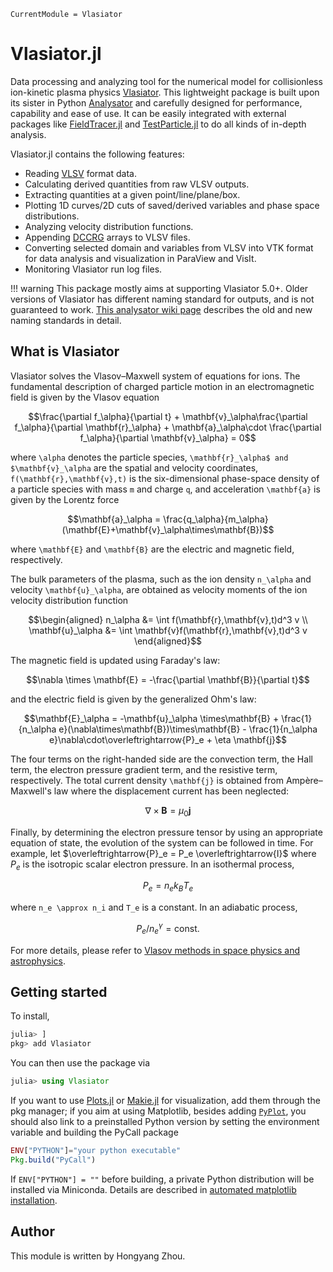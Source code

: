 ```@meta
CurrentModule = Vlasiator
```

# Vlasiator.jl

Data processing and analyzing tool for the numerical model for collisionless ion-kinetic plasma physics [Vlasiator](https://github.com/fmihpc/vlasiator).
This lightweight package is built upon its sister in Python [Analysator](https://github.com/fmihpc/analysator) and carefully designed for performance, capability and ease of use.
It can be easily integrated with external packages like [FieldTracer.jl](https://github.com/henry2004y/FieldTracer.jl) and [TestParticle.jl](https://github.com/henry2004y/TestParticle.jl) to do all kinds of in-depth analysis.

Vlasiator.jl contains the following features:

- Reading [VLSV](https://github.com/fmihpc/vlsv) format data.
- Calculating derived quantities from raw VLSV outputs.
- Extracting quantities at a given point/line/plane/box.
- Plotting 1D curves/2D cuts of saved/derived variables and phase space distributions.
- Analyzing velocity distribution functions.
- Appending [DCCRG](https://github.com/fmihpc/dccrg) arrays to VLSV files.
- Converting selected domain and variables from VLSV into VTK format for data analysis and visualization in ParaView and VisIt.
- Monitoring Vlasiator run log files.

!!! warning
    This package mostly aims at supporting Vlasiator 5.0+. Older versions of Vlasiator has different naming standard for outputs, and is not guaranteed to work. [This analysator wiki page](https://github.com/fmihpc/analysator/wiki/Supported-variables-and-data-reducers) describes the old and new naming standards in detail.

## What is Vlasiator

Vlasiator solves the Vlasov–Maxwell system of equations for ions. The fundamental description of charged particle motion in an electromagnetic field is given by the Vlasov equation

```math
\frac{\partial f_\alpha}{\partial t} + \mathbf{v}_\alpha\frac{\partial f_\alpha}{\partial \mathbf{r}_\alpha} + \mathbf{a}_\alpha\cdot \frac{\partial f_\alpha}{\partial \mathbf{v}_\alpha} = 0
```

where ``\alpha`` denotes the particle species, ``\mathbf{r}_\alpha$ and $\mathbf{v}_\alpha`` are the spatial and velocity coordinates, ``f(\mathbf{r},\mathbf{v},t)`` is the six-dimensional phase-space density of a particle species with mass ``m`` and charge ``q``, and acceleration ``\mathbf{a}`` is given by the Lorentz force

```math
\mathbf{a}_\alpha = \frac{q_\alpha}{m_\alpha}(\mathbf{E}+\mathbf{v}_\alpha\times\mathbf{B})
```

where ``\mathbf{E}`` and ``\mathbf{B}`` are the electric and magnetic field, respectively.

The bulk parameters of the plasma, such as the ion density ``n_\alpha`` and velocity ``\mathbf{u}_\alpha``, are obtained as velocity moments of the ion velocity distribution function

```math
\begin{aligned}
n_\alpha &= \int f(\mathbf{r},\mathbf{v},t)d^3 v \\
\mathbf{u}_\alpha &= \int \mathbf{v}f(\mathbf{r},\mathbf{v},t)d^3 v
\end{aligned}
```

The magnetic field is updated using Faraday's law:

```math
\nabla \times \mathbf{E} = -\frac{\partial \mathbf{B}}{\partial t}
```

and the electric field is given by the generalized Ohm's law:

```math
\mathbf{E}_\alpha = -\mathbf{u}_\alpha \times\mathbf{B} + \frac{1}{n_\alpha e}(\nabla\times\mathbf{B})\times\mathbf{B} - \frac{1}{n_\alpha e}\nabla\cdot\overleftrightarrow{P}_e + \eta \mathbf{j}
```

The four terms on the right-handed side are the convection term, the Hall term, the electron pressure gradient term, and the resistive term, respectively.
The total current density ``\mathbf{j}`` is obtained from Ampère–Maxwell's law where the displacement current has been neglected:

```math
\nabla\times\mathbf{B} = \mu_0 \mathbf{j}
```

Finally, by determining the electron pressure tensor by using an appropriate equation of state, the evolution of the system can be followed in time. For example, let $\overleftrightarrow{P}_e = P_e \overleftrightarrow{I}$ where $P_e$ is the isotropic scalar electron pressure. In an isothermal process,

```math
P_e = n_e k_B T_e
```

where ``n_e \approx n_i`` and ``T_e`` is a constant. In an adiabatic process,

```math
P_e / n_e^\gamma = \text{const.}
```

For more details, please refer to [Vlasov methods in space physics and astrophysics](https://link.springer.com/article/10.1007/s41115-018-0003-2).

## Getting started

To install,

```julia
julia> ]
pkg> add Vlasiator
```

You can then use the package via

```julia
julia> using Vlasiator
```

If you want to use [Plots.jl](https://docs.juliaplots.org/stable/) or [Makie.jl](https://makie.juliaplots.org/stable/) for visualization, add them through the pkg manager; if you aim at using Matplotlib, besides adding [`PyPlot`](https://github.com/JuliaPy/PyPlot.jl), you should also link to a preinstalled Python version by setting the environment variable and building the PyCall package

```julia
ENV["PYTHON"]="your python executable"
Pkg.build("PyCall")
```

If `ENV["PYTHON"] = ""` before building, a private Python distribution will be installed via Miniconda. Details are described in [automated matplotlib installation](https://github.com/JuliaPy/PyPlot.jl#automated-matplotlib-installation).

## Author

This module is written by Hongyang Zhou.